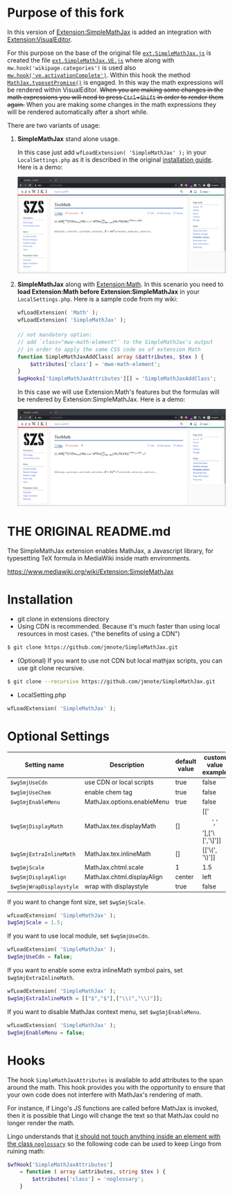 # Purpose of this fork 

In this version of [Extension:SimpleMathJax](https://www.mediawiki.org/wiki/Extension:SimpleMathJax) is added an integration with [Extension:VisualEditor](https://www.mediawiki.org/wiki/Extension:VisualEditor).

For this purpose on the base of the original file [`ext.SimpleMathJax.js`](resources/ext.SimpleMathJax.js) is created the file [`ext.SimpleMathJax.VE.js`](resources/ext.SimpleMathJax.VE.js) where along with `mw.hook('wikipage.categories')` is used also [`mw.hook('ve.activationComplete')`](https://www.mediawiki.org/wiki/VisualEditor/Gadgets#Running_code_after_VisualEditor_is_activated). Within this hook the method [`MathJax.typesetPromise()`](http://docs.mathjax.org/en/latest/web/typeset.html) is engaged. 
In this way the math expressions will be rendered within VisualEditor. <strike>When you are making some changes in the math expressions you will need to press `Ctrl`+`Shift` in order to render them again.</strike> When you are making some changes in the math expressions they will be rendered automatically after a short while.

There are two variants of usage:

1. **SimpleMathJax** stand alone usage.

    In this case just add `wfLoadExtension( 'SimpleMathJax' );` in your `LocalSettings.php` as it is described in the original [installation guide](#Installation). Here is a demo:

	![MediaWiki:InternalWhitelist Example](.readme-images/SimpleMathJax-Stand-Alone.gif)

2. **SimpleMathJax** along with [Extension:Math](https://www.mediawiki.org/wiki/Extension:Math). In this scenario you need to **load Extension:Math before Extension:SimpleMathJax** in your `LocalSettings.php`. Here is a sample code from my wiki:

	```php
	wfLoadExtension( 'Math' );
	wfLoadExtension( 'SimpleMathJax' );

	// not mandatory option: 
	// add `class="mwe-math-element"` to the SimpleMathJax's output
	// in order to apply the same CSS code as of extension Math
	function SimpleMathJaxAddClass( array &$attributes, $tex ) {
        $attributes['class'] = 'mwe-math-element'; 
	}
	$wgHooks['SimpleMathJaxAttributes'][] = 'SimpleMathJaxAddClass';
	```

	In this case we will use Extension:Math's features but the formulas will be rendered by Extension:SimpleMathJax. Here is a demo:

	![MediaWiki:InternalWhitelist Example](.readme-images/SimpleMathJax-Along-With-Math.gif)

# THE ORIGINAL README.md

The SimpleMathJax extension enables MathJax, a Javascript library, for typesetting TeX formula in MediaWiki inside math environments.

https://www.mediawiki.org/wiki/Extension:SimpleMathJax


# Installation
* git clone in extensions directory
* Using CDN is recommended. Because it's much faster than using local resources in most cases. ("the benefits of using a CDN")
```Bash
$ git clone https://github.com/jmnote/SimpleMathJax.git
```

* (Optional) If you want to use not CDN but local mathjax scripts, you can use git clone recursive.
```Bash
$ git clone --recursive https://github.com/jmnote/SimpleMathJax.git
```

* LocalSetting.php
```PHP
wfLoadExtension( 'SimpleMathJax' );
```

# Optional Settings
| Setting name             | Description                      | default value | custom value example        |
| ------------------------ | -------------------------------- | ------------- | --------------------------- |
| `$wgSmjUseCdn`           | use CDN or local scripts         | true          | false                       |
| `$wgSmjUseChem`          | enable chem tag                  | true          | false                       |
| `$wgSmjEnableMenu`       | MathJax.options.enableMenu       | true          | false                       |
| `$wgSmjDisplayMath`      | MathJax.tex.displayMath          | []            | [['$$','$$'],['\\[','\\]']] |
| `$wgSmjExtraInlineMath`  | MathJax.tex.inlineMath           | []            | [['\\(', '\\)']]            |
| `$wgSmjScale`            | MathJax.chtml.scale              | 1             | 1.5                         |
| `$wgSmjDisplayAlign`     | MathJax.chtml.displayAlign       | center        | left                        |
| `$wgSmjWrapDisplaystyle` | wrap with displaystyle           | true          | false                       |

If you want to change font size, set `$wgSmjScale`.
```PHP
wfLoadExtension( 'SimpleMathJax' );
$wgSmjScale = 1.5;
```

If you want to use local module, set `$wgSmjUseCdn`.
```PHP
wfLoadExtension( 'SimpleMathJax' );
$wgSmjUseCdn = false;
```

If you want to enable some extra inlineMath symbol pairs, set `$wgSmjExtraInlineMath`.
```PHP
wfLoadExtension( 'SimpleMathJax' );
$wgSmjExtraInlineMath = [["$","$"],["\\(","\\)"]];
```

If you want to disable MathJax context menu, set `$wgSmjEnableMenu`.
```PHP
wfLoadExtension( 'SimpleMathJax' );
$wgSmjEnableMenu = false;
```

# Hooks
The hook `SimpleMathJaxAttributes` is available to add attributes to the span around the math. This hook provides you with the opportunity to ensure that your own code does not interfere with MathJax's rendering of math.

For instance, if Lingo's JS functions are called before MathJax is invoked, then it is possible that Lingo will change the text so that MathJax could no longer render the math.

Lingo understands that [it should not touch anything inside an element with the class `noglossary`](https://www.mediawiki.org/wiki/Extension:Lingo#Excluding_text_from_markup) so the following code can be used to keep Lingo from ruining math:
```PHP
$wfHook['SimpleMathJaxAttributes']
	= function ( array &attributes, string $tex ) {
		$attributes['class'] = 'noglossary';
	}
```
